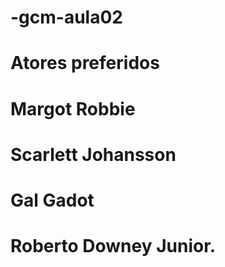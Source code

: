 # -gcm-aula02
# Atores preferidos
# Margot Robbie
# Scarlett Johansson
# Gal Gadot
# Roberto Downey Junior.

